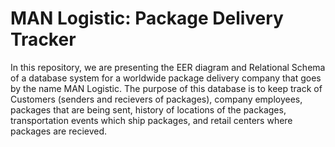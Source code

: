 # MAN Logistic: Package Delivery Tracker

In this repository, we are presenting the EER diagram and Relational Schema of a database system for a worldwide package delivery company that goes by the name MAN Logistic. The purpose of this database is to keep track of Customers (senders and recievers of packages), company employees, packages that are being sent, history of locations of the packages, transportation events which ship packages, and retail centers where packages are recieved. 
